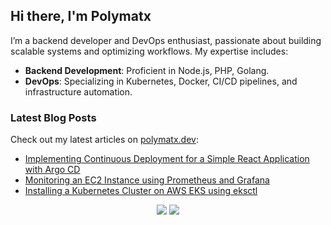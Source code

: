 ## Hi there, I'm Polymatx

I’m a backend developer and DevOps enthusiast, passionate about building scalable systems and optimizing workflows. My expertise includes:

- **Backend Development**: Proficient in Node.js, PHP, Golang.
- **DevOps**: Specializing in Kubernetes, Docker, CI/CD pipelines, and infrastructure automation.

### Latest Blog Posts

Check out my latest articles on [polymatx.dev](https://polymatx.dev/blog/about/):

<!-- BLOG-POST-LIST:START -->
- [Implementing Continuous Deployment for a Simple React Application with Argo CD](https://polymatx.dev/blog/posts/implementing-continuous-deployment-for-a-simple-react-application-with-argo-cd/)
- [Monitoring an EC2 Instance using Prometheus and Grafana](https://polymatx.dev/blog/posts/monitoring-an-ec2-instance-using-prometheus-and-grafana/)
- [Installing a Kubernetes Cluster on AWS EKS using eksctl](https://polymatx.dev/blog/posts/installing-a-kubernetes-cluster-on-aws-eks-using-eksctl/)
<!-- BLOG-POST-LIST:END -->

<p align="center">
  <a href="https://polymatx.dev/"><img src="https://img.shields.io/badge/-website-ff5757?style=for-the-badge&logo=iterm2&logoColor=white" /></a>
  <a href="https://polymatx.dev/blog"><img src="https://img.shields.io/badge/-blog-262654?style=for-the-badge&logo=hugo&logoColor=white" /></a>
</p>
